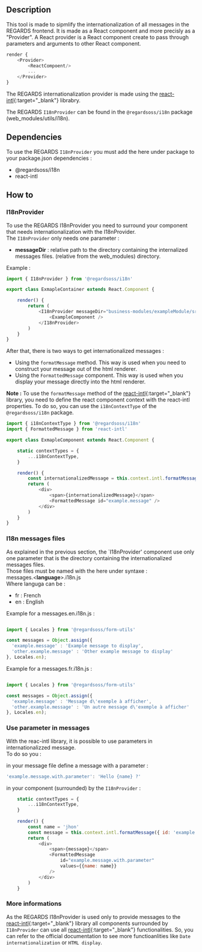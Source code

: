 ## Description

This tool is made to sipmlify the internationalization of all messages in the REGARDS frontend. It is made as a React component and more precisly as a "Provider". A React provider is a React component create to pass through parameters and arguments to other React component.

```javascript
render {
	<Provider>
		<ReactCompoent/>
		...
	</Provider>
}
```

The REGARDS internationalization provider is made using the [react-intl](https://github.com/yahoo/react-intl){:target="_blank"} librabry.

The REGARDS `I18nProvider` can be found in the `@regardsoss/i18n` package (web_modules/utils/i18n).

## Dependencies

To use the REGARDS `I18nProvider` you must add the here under package to your package.json dependencies :
 - @regardsoss/i18n
 - react-intl

## How to

### I18nProvider

To use the REGARDS I18nProvider you need to surround your component that needs internationalization with the I18nProvider.  
The `I18nProvider` only needs one parameter :
 - **messageDir** : relative path to the directory containing the internalized messages files. (relative from the web_modules) directory.
 
Example :

```javascript
import { I18nProvider } from '@regardsoss/i18n'

export class ExmapleContainer extends React.Component {

	render() {
		return (
			<I18nProvider messageDir="business-modules/exampleModule/src/i18n">
				<ExampleComponent />
			</I18nProvider>
		)
	}
}
```

After that, there is two ways to get internationalized messages : 
 - Using the `formatMessage` method. This way is used when you need to construct your message out of the html renderer.
 - Using the `FormattedMessage` component. This way is used when you display your message directly into the html renderer.
 
**Note :** To use the `formatMessage` method of the [react-intl](https://github.com/yahoo/react-intl){:target="_blank"} library,
you need to define the react component context with the react-intl properties. To do so, you can use the `i18nContextType` 
of the `@regardsoss/i18n` package.

```javascript
import { i18nContextType } from '@regardsoss/i18n'
import { FormattedMessage } from 'react-intl'

export class ExmapleComponent extends React.Component {

	static contextTypes = {
    	...i18nContextType,
  	}

	render() {
		const internationalizedMessage = this.context.intl.formatMessage({ id: 'example.message' })
		return (
			<div>
				<span>{internationalizedMessage}</span>
				<FormattedMessage id="example.message" />
			</div>
		)
	}
}

```
### I18n messages files

As explained in the previous section, the `I18nProvider' component use only one parameter that is the directory containing the internationalized messages files.  
Those files must be named with the here under syntaxe :  
messages.<**language**>.i18n.js  
Where languga can be :
 - fr : French
 - en : English

Example for a messages.en.i18n.js :

```javascript

import { Locales } from '@regardsoss/form-utils'

const messages = Object.assign({
  'example.message' : 'Example message to display',
  'other.example.message' : 'Other example message to display'
}, Locales.en);

```

Example for a messages.fr.i18n.js :

```javascript

import { Locales } from '@regardsoss/form-utils'

const messages = Object.assign({
  'example.message' : 'Message d\'exemple à afficher',
  'other.example.message' : 'Un autre message d\'exemple à afficher'
}, Locales.en);

```

### Use parameter in messages

With the reac-intl library, it is possible to use parameters in internationalizzed message.  
To do so you : 

in your message file define a message with a parameter : 

```javascript
'example.message.with.parameter': 'Hello {name} ?'
```

in your component (surrounded) by the `I18nProvider` :

```javascript
	static contextTypes = {
    	...i18nContextType,
  	}
  	
	render() {
		const name = 'jhon'
		const message = this.context.intl.formatMessage({ id: 'example.message.with.parameter' }, { name })
		return (
			<div>
				<span>{message}</span>
				<FormattedMessage 
					id="example.message.with.parameter"
					values={{name: name}} 
				/>
			</div>
		)
	}

```

### More informations

As the REGARDS I18nProvider is used only to provide messages to the [react-intl](https://github.com/yahoo/react-intl){:target="_blank"} library all
components surrounded by `I18nProvider` can use all [react-intl](https://github.com/yahoo/react-intl){:target="_blank"} functionalities.  So, you can refer to the official documentation to see more functioanlities like `Date internationalization` or `HTML display`.

